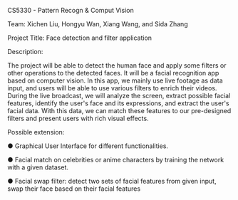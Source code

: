 CS5330 - Pattern Recogn & Comput Vision

Team: Xichen Liu, Hongyu Wan, Xiang Wang, and Sida Zhang

Project Title: Face detection and filter application

Description:

The project will be able to detect the human face and apply some filters or other
operations to the detected faces.
It will be a facial recognition app based on computer vision. In this app, we mainly use
live footage as data input, and users will be able to use various filters to enrich their videos.
During the live broadcast, we will analyze the screen, extract possible facial features, identify the
user's face and its expressions, and extract the user's facial data. With this data, we can match
these features to our pre-designed filters and present users with rich visual effects.

Possible extension:

● Graphical User Interface for different functionalities.

● Facial match on celebrities or anime characters by training the network with a given
dataset.

● Facial swap filter: detect two sets of facial features from given input, swap their face
based on their facial features